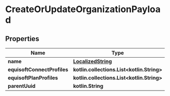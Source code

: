 
# CreateOrUpdateOrganizationPayload

## Properties
Name | Type | Description | Notes
------------ | ------------- | ------------- | -------------
**name** | [**LocalizedString**](LocalizedString.md) |  | 
**equisoftConnectProfiles** | **kotlin.collections.List&lt;kotlin.String&gt;** |  | 
**equisoftPlanProfiles** | **kotlin.collections.List&lt;kotlin.String&gt;** |  | 
**parentUuid** | **kotlin.String** |  |  [optional]



